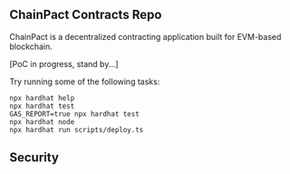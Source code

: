 ## ChainPact Contracts Repo

ChainPact is a decentralized contracting application built for EVM-based blockchain.

[PoC in progress, stand by...]


Try running some of the following tasks:

```shell
npx hardhat help
npx hardhat test
GAS_REPORT=true npx hardhat test
npx hardhat node
npx hardhat run scripts/deploy.ts
```


## Security